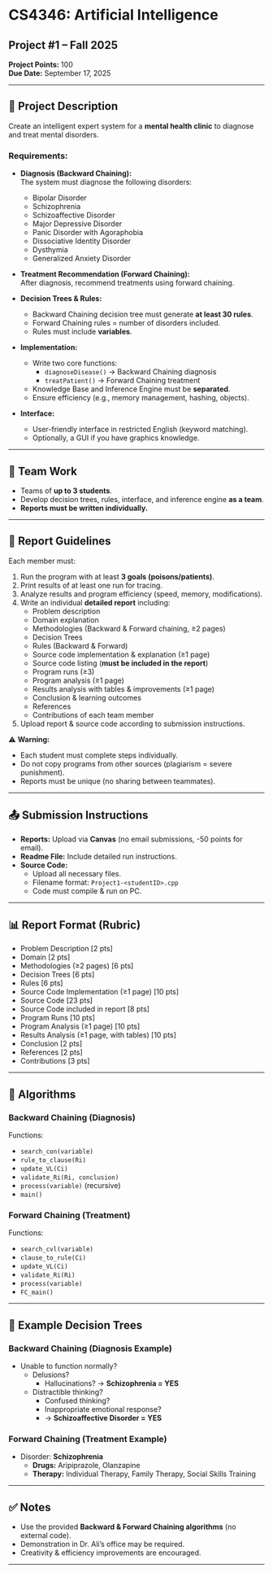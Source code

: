 # CS4346: Artificial Intelligence  
## Project #1 – Fall 2025  

**Project Points:** 100  
**Due Date:** September 17, 2025  

---

## 📌 Project Description  

Create an intelligent expert system for a **mental health clinic** to diagnose and treat mental disorders.  

### Requirements:
- **Diagnosis (Backward Chaining):**  
  The system must diagnose the following disorders:  
  - Bipolar Disorder  
  - Schizophrenia  
  - Schizoaffective Disorder  
  - Major Depressive Disorder  
  - Panic Disorder with Agoraphobia  
  - Dissociative Identity Disorder  
  - Dysthymia  
  - Generalized Anxiety Disorder  

- **Treatment Recommendation (Forward Chaining):**  
  After diagnosis, recommend treatments using forward chaining.  

- **Decision Trees & Rules:**  
  - Backward Chaining decision tree must generate **at least 30 rules**.  
  - Forward Chaining rules = number of disorders included.  
  - Rules must include **variables**.  

- **Implementation:**  
  - Write two core functions:
    - `diagnoseDisease()` → Backward Chaining diagnosis  
    - `treatPatient()` → Forward Chaining treatment  
  - Knowledge Base and Inference Engine must be **separated**.  
  - Ensure efficiency (e.g., memory management, hashing, objects).  

- **Interface:**  
  - User-friendly interface in restricted English (keyword matching).  
  - Optionally, a GUI if you have graphics knowledge.  

---

## 👥 Team Work  

- Teams of **up to 3 students**.  
- Develop decision trees, rules, interface, and inference engine **as a team**.  
- **Reports must be written individually.**  

---

## 📄 Report Guidelines  

Each member must:  
1. Run the program with at least **3 goals (poisons/patients)**.  
2. Print results of at least one run for tracing.  
3. Analyze results and program efficiency (speed, memory, modifications).  
4. Write an individual **detailed report** including:
   - Problem description  
   - Domain explanation  
   - Methodologies (Backward & Forward chaining, ≥2 pages)  
   - Decision Trees  
   - Rules (Backward & Forward)  
   - Source code implementation & explanation (≥1 page)  
   - Source code listing (**must be included in the report**)  
   - Program runs (≥3)  
   - Program analysis (≥1 page)  
   - Results analysis with tables & improvements (≥1 page)  
   - Conclusion & learning outcomes  
   - References  
   - Contributions of each team member  
5. Upload report & source code according to submission instructions.  

⚠️ **Warning:**  
- Each student must complete steps individually.  
- Do not copy programs from other sources (plagiarism = severe punishment).  
- Reports must be unique (no sharing between teammates).  

---

## 📤 Submission Instructions  

- **Reports:** Upload via **Canvas** (no email submissions, -50 points for email).  
- **Readme File:** Include detailed run instructions.  
- **Source Code:**  
  - Upload all necessary files.  
  - Filename format: `Project1-<studentID>.cpp`  
  - Code must compile & run on PC.  

---

## 📊 Report Format (Rubric)  

- Problem Description [2 pts]  
- Domain [2 pts]  
- Methodologies (≥2 pages) [6 pts]  
- Decision Trees [6 pts]  
- Rules [6 pts]  
- Source Code Implementation (≥1 page) [10 pts]  
- Source Code [23 pts]  
- Source Code included in report [8 pts]  
- Program Runs [10 pts]  
- Program Analysis (≥1 page) [10 pts]  
- Results Analysis (≥1 page, with tables) [10 pts]  
- Conclusion [2 pts]  
- References [2 pts]  
- Contributions [3 pts]  

---

## 🔄 Algorithms  

### Backward Chaining (Diagnosis)  
Functions:
- `search_con(variable)`  
- `rule_to_clause(Ri)`  
- `update_VL(Ci)`  
- `validate_Ri(Ri, conclusion)`  
- `process(variable)` (recursive)  
- `main()`  

### Forward Chaining (Treatment)  
Functions:
- `search_cvl(variable)`  
- `clause_to_rule(Ci)`  
- `update_VL(Ci)`  
- `validate_Ri(Ri)`  
- `process(variable)`  
- `FC_main()`  

---

## 🌳 Example Decision Trees  

### Backward Chaining (Diagnosis Example)
- Unable to function normally?  
  - Delusions?  
    - Hallucinations? → **Schizophrenia = YES**  
  - Distractible thinking?  
    - Confused thinking?  
    - Inappropriate emotional response?  
    - → **Schizoaffective Disorder = YES**  

### Forward Chaining (Treatment Example)  
- Disorder: **Schizophrenia**  
  - **Drugs:** Aripiprazole, Olanzapine  
  - **Therapy:** Individual Therapy, Family Therapy, Social Skills Training  

---

## ✅ Notes  

- Use the provided **Backward & Forward Chaining algorithms** (no external code).  
- Demonstration in Dr. Ali’s office may be required.  
- Creativity & efficiency improvements are encouraged.  

---
